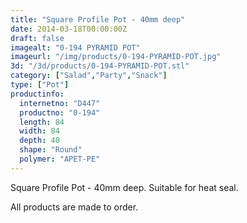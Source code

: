 ```yaml
---
title: "Square Profile Pot - 40mm deep"
date: 2014-03-18T00:00:00Z
draft: false
imagealt: "0-194 PYRAMID POT"
imageurl: "/img/products/0-194-PYRAMID-POT.jpg"
3d: "/3d/products/0-194-PYRAMID-POT.stl"
category: ["Salad","Party","Snack"]
type: ["Pot"]
productinfo:
  internetno: "D447"
  productno: "0-194"
  length: 84
  width: 84
  depth: 40
  shape: "Round"
  polymer: "APET-PE"
---
```

Square Profile Pot - 40mm deep. Suitable for heat seal.

All products are made to order.
